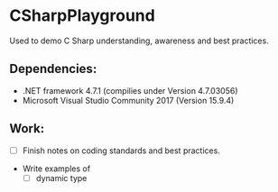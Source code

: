 # CSharpPlayground
Used to demo C Sharp understanding, awareness and best practices.

## Dependencies:
- .NET framework 4.7.1 (compilies under Version 4.7.03056)
- Microsoft Visual Studio Community 2017 (Version 15.9.4)

## Work: 
- [ ] Finish notes on coding standards and best practices. 
- Write examples of 
	- [ ] dynamic type

